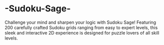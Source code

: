 # -Sudoku-Sage-
Challenge your mind and sharpen your logic with Sudoku Sage! Featuring 200 carefully crafted Sudoku grids ranging from easy to expert levels, this sleek and interactive 2D experience is designed for puzzle lovers of all skill levels.
